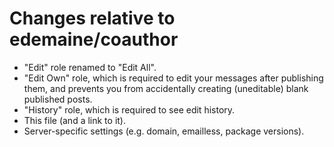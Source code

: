 # Changes relative to edemaine/coauthor

* "Edit" role renamed to "Edit All".
* "Edit Own" role, which is required to edit your messages after publishing them, and prevents you from accidentally creating (uneditable) blank published posts.
* "History" role, which is required to see edit history.
* This file (and a link to it).
* Server-specific settings (e.g. domain, emailless, package versions).